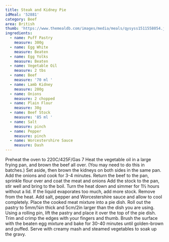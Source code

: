 ```yaml
---
title: Steak and Kidney Pie
idMeal: '52881'
category: Beef
area: British
thumb: 'https://www.themealdb.com/images/media/meals/qysyss1511558054.jpg'
ingredients:
  - name: Puff Pastry
    measure: 300g
  - name: Egg White
    measure: Beaten
  - name: Egg Yolks
    measure: Beaten
  - name: Vegetable Oil
    measure: 2 tbs
  - name: Beef
    measure: '70 ml '
  - name: Lamb Kidney
    measure: 200g
  - name: Onions
    measure: 2 chopped
  - name: Plain Flour
    measure: 30g
  - name: Beef Stock
    measure: '85 ml '
  - name: Salt
    measure: pinch
  - name: Pepper
    measure: pinch
  - name: Worcestershire Sauce
    measure: Dash
---
```

Preheat the oven to 220C/425F/Gas 7
Heat the vegetable oil in a large frying pan, and brown the beef all over. (You may need to do this in batches.) Set aside, then brown the kidneys on both sides in the same pan. Add the onions and cook for 3-4 minutes.
Return the beef to the pan, sprinkle flour over and coat the meat and onions
Add the stock to the pan, stir well and bring to the boil.
Turn the heat down and simmer for 1½ hours without a lid. If the liquid evaporates too much, add more stock.
Remove from the heat. Add salt, pepper and Worcestershire sauce and allow to cool completely. Place the cooked meat mixture into a pie dish.
Roll out the pastry to 5mm/¼in thick and 5cm/2in larger than the dish you are using.
Using a rolling pin, lift the pastry and place it over the top of the pie dish. Trim and crimp the edges with your fingers and thumb.
Brush the surface with the beaten egg mixture and bake for 30-40 minutes until golden-brown and puffed.
Serve with creamy mash and steamed vegetables to soak up the gravy.
